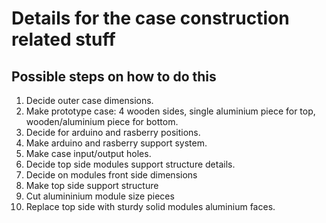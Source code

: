 # Details for the case construction related stuff

## Possible steps on how to do this

1. Decide outer case dimensions.
2. Make prototype case: 4 wooden sides, single aluminium piece for top,  wooden/aluminium piece for bottom.
3. Decide for arduino and rasberry positions.
4. Make arduino and rasberry support system.
5. Make case input/output holes.
6. Decide top side modules support structure details.
8. Decide on modules front side dimensions 
7. Make top side support structure
8. Cut alumininium module size pieces
9. Replace top side with sturdy solid modules aluminium faces.

